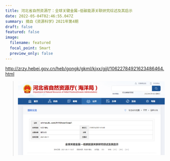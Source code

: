 ```yaml
---
title: 河北省自然资源厅：全球关键金属—低碳能源关联研究综述及其启示
date: 2022-05-04T02:46:55.047Z
summary: 摘自《资源科学》2021年第4期
draft: false
featured: false
image:
  filename: featured
  focal_point: Smart
  preview_only: false
---
```

http://zrzy.hebei.gov.cn/heb/gongk/gkml/kjxx/gjjl/10622784921623486464.html

>
>
> ![](屏幕截图-2022-05-04-104606.png)
>
>